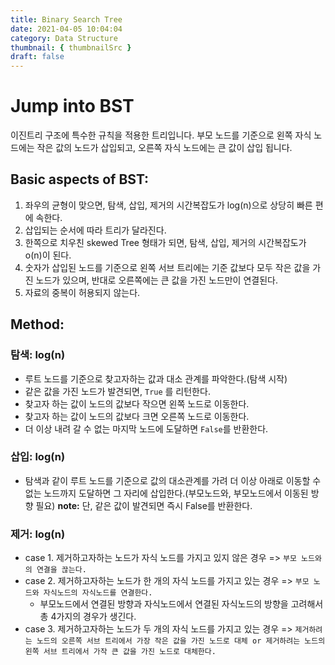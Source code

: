 ```yaml
---
title: Binary Search Tree
date: 2021-04-05 10:04:04
category: Data Structure
thumbnail: { thumbnailSrc }
draft: false
---
```


# Jump into BST

이진트리 구조에 특수한 규칙을 적용한 트리입니다. 부모 노드를 기준으로 왼쪽 자식 노드에는 작은 값의 노드가 삽입되고, 오른쪽 자식 노드에는 큰 값이 삽입 됩니다.

## Basic aspects of BST:

1. 좌우의 균형이 맞으면, 탐색, 삽입, 제거의 시간복잡도가 log(n)으로 상당히 빠른 편에 속한다.
2. 삽입되는 순서에 따라 트리가 달라진다.
3. 한쪽으로 치우친 skewed Tree 형태가 되면, 탐색, 삽입, 제거의 시간복잡도가 o(n)이 된다.
4. 숫자가 삽입된 노드를 기준으로 왼쪽 서브 트리에는 기준 값보다 모두 작은 값을 가진 노드가 있으며, 반대로 오른쪽에는 큰 값을 가진 노드만이 연결된다.
5. 자료의 중복이 허용되지 않는다.

## Method:

### 탐색: log(n)

- 루트 노드를 기준으로 찾고자하는 값과 대소 관계를 파악한다.(탐색 시작)
- 같은 값을 가진 노드가 발견되면, `True` 를 리턴한다.
- 찾고자 하는 값이 노드의 값보다 작으면 왼쪽 노드로 이동한다.
- 찾고자 하는 값이 노드의 값보다 크면 오른쪽 노드로 이동한다.
- 더 이상 내려 갈 수 없는 마지막 노드에 도달하면 `False`를 반환한다.

### 삽입: log(n)

- 탐색과 같이 루트 노드를 기준으로 값의 대소관계를 가려 더 이상 아래로 이동할 수 없는 노드까지 도달하면 그 자리에 삽입한다.(부모노드와, 부모노드에서 이동된 방향 필요)
  **note:** 단, 같은 값이 발견되면 즉시 False를 반환한다.

### 제거: log(n)

- case 1. 제거하고자하는 노드가 자식 노드를 가지고 있지 않은 경우 => `부모 노드와의 연결을 끊는다.`
- case 2. 제거하고자하는 노드가 한 개의 자식 노드를 가지고 있는 경우 => `부모 노드와 자식노드의 자식노드를 연결한다.`
  - 부모노드에서 연결된 방향과 자식노드에서 연결된 자식노드의 방향을 고려해서 총 4가지의 경우가 생긴다.
- case 3. 제거하고자하는 노드가 두 개의 자식 노드를 가지고 있는 경우 => `제거하려는 노드의 오른쪽 서브 트리에서 가장 작은 값을 가진 노드로 대체 or 제거하려는 노드의 왼쪽 서브 트리에서 가작 큰 값을 가진 노드로 대체한다.`
